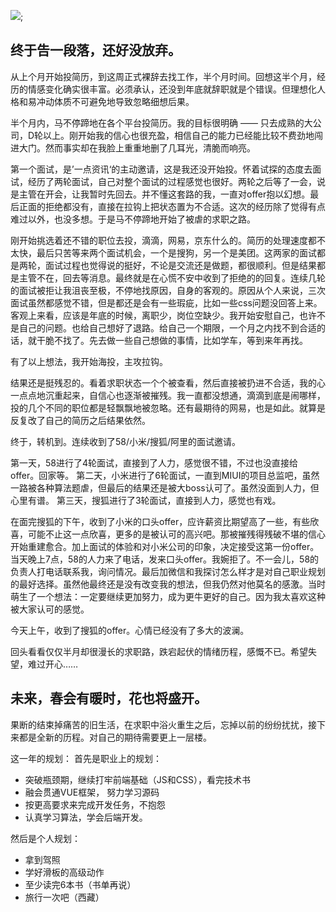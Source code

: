 ![]('/dev/source/imgs/hopes.jpg');

## 终于告一段落，还好没放弃。

从上个月开始投简历，到这周正式裸辞去找工作，半个月时间。回想这半个月，经历的情感变化确实很丰富。必须承认，还没到年底就辞职就是个错误。但理想化人格和易冲动体质不可避免地导致忽略细想后果。

半个月内，马不停蹄地在各个平台投简历。我的目标很明确 —— 只去成熟的大公司，D轮以上。刚开始我的信心也很充盈，相信自己的能力已经能比较不费劲地闯进大门。然而事实却在我脸上重重地删了几耳光，清脆而响亮。

第一个面试，是’一点资讯‘的主动邀请，这是我还没开始投。怀着试探的态度去面试，经历了两轮面试，自己对整个面试的过程感觉也很好。两轮之后等了一会，说是主管在开会，让我暂时先回去。并不懂这套路的我，一直对offer抱以幻想。最后正面的拒绝都没有，直接在拉钩上把状态置为不合适。这次的经历除了觉得有点难过以外，也没多想。于是马不停蹄地开始了被虐的求职之路。

刚开始挑选着还不错的职位去投，滴滴，网易，京东什么的。简历的处理速度都不太快，最后只苦等来两个面试机会，一个是搜狗，另一个是美团。这两家的面试都是两轮，面试过程也觉得说的挺好，不论是交流还是做题，都很顺利。但是结果都是主管不在，回去等消息。最终就是在心慌不安中收到了拒绝的的回复。连续几轮的面试被拒让我沮丧至极，不停地找原因，自身的客观的。原因从个人来说，三次面试虽然都感觉不错，但是都还是会有一些瑕疵，比如一些css问题没回答上来。客观上来看，应该是年底的时候，离职少，岗位空缺少。我开始安慰自己，也许不是自己的问题。也给自己想好了退路。给自己一个期限，一个月之内找不到合适的话，就干脆不找了。先去做一些自己想做的事情，比如学车，等到来年再找。

有了以上想法，我开始海投，主攻拉钩。

结果还是挺残忍的。看着求职状态一个个被查看，然后直接被扔进不合适，我的心一点点地沉重起来，自信心也逐渐被摧残。我一直都没想通，滴滴到底是闹哪样，投的几个不同的职位都是轻飘飘地被忽略。还有最期待的网易，也是如此。就算是反复改了自己的简历之后结果依然。

终于，转机到。连续收到了58/小米/搜狐/阿里的面试邀请。

第一天，58进行了4轮面试，直接到了人力，感觉很不错，不过也没直接给offer。回家等。
第二天，小米进行了6轮面试，一直到MIUI的项目总监吧，虽然一路被各种算法题虐，但最后的结果还是被大boss认可了。虽然没面到人力，但心里有谱。
第三天，搜狐进行了3轮面试，直接到人力，感觉也有戏。

在面完搜狐的下午，收到了小米的口头offer，应许薪资比期望高了一些，有些欣喜，可能不止这一点欣喜，更多的是被认可的高兴吧。那被摧残得残破不堪的信心开始重建愈合。加上面试的体验和对小米公司的印象，决定接受这第一份offer。当天晚上7点，58的人力来了电话，发来口头offer。我婉拒了。不一会儿，58的负责人打电话联系我，询问情况。最后加微信和我探讨怎么样才是对自己职业规划的最好选择。虽然他最终还是没有改变我的想法，但我仍然对他莫名的感激。当时萌生了一个想法：一定要继续更加努力，成为更牛更好的自己。因为我太喜欢这种被大家认可的感觉。

今天上午，收到了搜狐的offer。心情已经没有了多大的波澜。

回头看看仅仅半月却很漫长的求职路，跌宕起伏的情绪历程，感慨不已。希望失望，难过开心…… 


## 未来，春会有暖时，花也将盛开。

果断的结束掉痛苦的旧生活，在求职中浴火重生之后，忘掉以前的纷纷扰扰，接下来都是全新的历程。对自己的期待需要更上一层楼。

这一年的规划：
首先是职业上的规划：
* 突破瓶颈期，继续打牢前端基础（JS和CSS），看完技术书
* 融会贯通VUE框架， 努力学习源码
* 按更高要求来完成开发任务，不抱怨
* 认真学习算法，学会后端开发。

然后是个人规划：
* 拿到驾照
* 学好滑板的高级动作
* 至少读完6本书（书单再说）
* 旅行一次吧（西藏）
